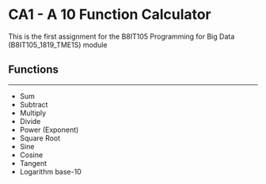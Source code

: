 # CA1 - A 10 Function Calculator
This is the first assignment for the B8IT105 Programming for Big Data (B8IT105_1819_TME1S) module

## Functions
--------
* Sum
* Subtract
* Multiply
* Divide
* Power (Exponent)
* Square Root
* Sine
* Cosine
* Tangent
* Logarithm base-10
